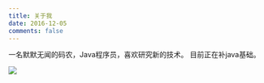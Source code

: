 ```yaml
---
title: 关于我
date: 2016-12-05
comments: false
---
```


一名默默无闻的码农，Java程序员，喜欢研究新的技术。
目前正在补java基础。


![](https://gitee.com/kunzite/image/raw/master/img/哈哈.jpg)


